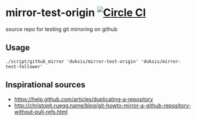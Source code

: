 # mirror-test-origin [![Circle CI][1]][2]
source repo for testing git mirroring on github

## Usage

`./script/github_mirror 'duksis/mirror-test-origin' 'duksis/mirror-test-follower'`

## Inspirational sources

* https://help.github.com/articles/duplicating-a-repository
* http://christoph.ruegg.name/blog/git-howto-mirror-a-github-repository-without-pull-refs.html

[1]: https://circleci.com/gh/duksis/mirror-test-origin.svg?style=svg "Build status badge"
[2]: https://circleci.com/gh/duksis/mirror-test-origin "Build status"
